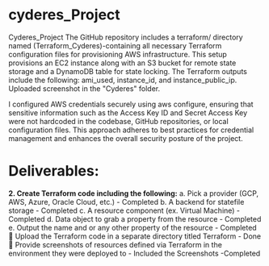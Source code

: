 # cyderes_Project
Cyderes_Project
The GitHub repository includes a terraform/ directory named (Terraform_Cyderes)-containing all necessary Terraform configuration files for provisioning AWS infrastructure. This setup provisions an EC2 instance along with an S3 bucket for remote state storage and a DynamoDB table for state locking. The Terraform outputs include the following: ami_used, instance_id, and instance_public_ip. Uploaded screenshot in the "Cyderes" folder.

I configured AWS credentials securely using aws configure, ensuring that sensitive information such as the Access Key ID and Secret Access Key were not hardcoded in the codebase, GitHub repositories, or local configuration files. This approach adheres to best practices for credential management and enhances the overall security posture of the project.

# Deliverables:

**2. Create Terraform code including the following:**
a. Pick a provider (GCP, AWS, Azure, Oracle Cloud, etc.)      - Completed
b. A backend for statefile storage - Completed
c. A resource component (ex. Virtual Machine) - Completed
d. Data object to grab a property from the resource  - Completed
e. Output the name and or any other property of the resource - Completed
 Upload the Terraform code in a separate directory titled Terraform - Done
 Provide screenshots of resources defined via Terraform in the environment they were deployed to - Included the Screenshots -Completed

